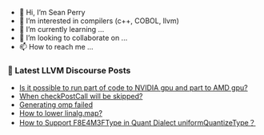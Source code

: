 - 👋 Hi, I’m Sean Perry
- 👀 I’m interested in compilers (c++, COBOL, llvm)
- 🌱 I’m currently learning ...
- 💞️ I’m looking to collaborate on ...
- 📫 How to reach me ...

<!---
s66perry/s66perry is a ✨ special ✨ repository because its `README.md` (this file) appears on your GitHub profile.
You can click the Preview link to take a look at your changes.
--->
### 📕 Latest LLVM Discourse Posts

<!-- DISCOURSE-LLVM:START -->
- [Is it possible to run part of code to NVIDIA gpu and part to AMD gpu?](https://discourse.llvm.org/t/is-it-possible-to-run-part-of-code-to-nvidia-gpu-and-part-to-amd-gpu/71860#post_7)
- [When checkPostCall will be skipped?](https://discourse.llvm.org/t/when-checkpostcall-will-be-skipped/71879#post_7)
- [Generating omp failed](https://discourse.llvm.org/t/generating-omp-failed/71932#post_2)
- [How to lower linalg.map?](https://discourse.llvm.org/t/how-to-lower-linalg-map/70448#post_5)
- [How to Support F8E4M3FType in Quant Dialect uniformQuantizeType？](https://discourse.llvm.org/t/how-to-support-f8e4m3ftype-in-quant-dialect-uniformquantizetype/71952#post_1)
<!-- DISCOURSE-LLVM:END -->
